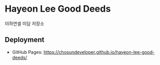 # Hayeon Lee Good Deeds

이하연셀 미담 저장소

## Deployment
- GitHub Pages: https://chosundeveloper.github.io/hayeon-lee-good-deeds/

